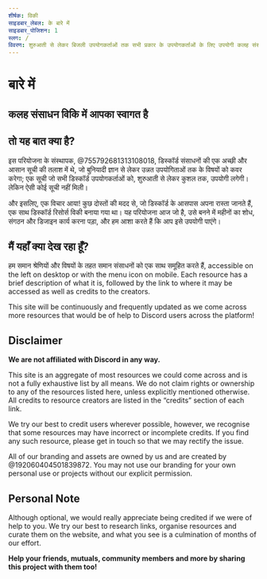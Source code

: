 ```yaml
---
शीर्षक: विकी
साइडबार_लेबल: के बारे में
साइडबार_पोजिशन: 1
स्लग: /
विवरण: शुरुआती से लेकर बिजली उपयोगकर्ताओं तक सभी प्रकार के उपयोगकर्ताओं के लिए उपयोगी कलह संसाधनों और उपयोगिताओं की एक सूची
---
```


# बारे में

## कलह संसाधन विकि में आपका स्वागत है

## तो यह बात क्या है?

इस परियोजना के संस्थापक, @755792681313108018, डिस्कॉर्ड संसाधनों की एक अच्छी और आसान सूची की तलाश में थे, जो बुनियादी ज्ञान से लेकर उन्नत उपयोगिताओं तक के विषयों को कवर करेगा; एक सूची जो सभी डिस्कॉर्ड उपयोगकर्ताओं को, शुरुआती से लेकर कुशल तक, उपयोगी लगेगी। लेकिन ऐसी कोई सूची नहीं मिली।

और इसलिए, एक विचार आया! कुछ दोस्तों की मदद से, जो डिस्कॉर्ड के आसपास अपना रास्ता जानते हैं, एक साथ डिस्कॉर्ड रिसोर्स विकी बनाया गया था। यह परियोजना आज जो है, उसे बनने में महीनों का शोध, संगठन और डिजाइन कार्य करना पड़ा, और हम आशा करते हैं कि आप इसे उपयोगी पाएंगे।

## मैं यहाँ क्या देख रहा हूँ?

हम समान श्रेणियों और विषयों के तहत समान संसाधनों को एक साथ समूहित करते हैं, accessible on the left on desktop or with the menu icon on mobile. Each resource has a brief description of what it is, followed by the link to where it may be accessed as well as credits to the creators.

This site will be continuously and frequently updated as we come across more resources that would be of help to Discord users across the platform!

## Disclaimer

**We are not affiliated with Discord in any way.**

This site is an aggregate of most resources we could come across and is not a fully exhaustive list by all means. We do not claim rights or ownership to any of the resources listed here, unless explicitly mentioned otherwise. All credits to resource creators are listed in the “credits” section of each link.

We try our best to credit users wherever possible, however, we recognise that some resources may have incorrect or incomplete credits. If you find any such resource, please get in touch so that we may rectify the issue.

All of our branding and assets are owned by us and are created by @192060404501839872. You may not use our branding for your own personal use or projects without our explicit permission.

## Personal Note

Although optional, we would really appreciate being credited if we were of help to you. We try our best to research links, organise resources and curate them on the website, and what you see is a culmination of months of our effort.

**Help your friends, mutuals, community members and more by sharing this project with them too!**
